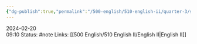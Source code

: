 ```yaml
---
{"dg-publish":true,"permalink":"/500-english/510-english-ii/quarter-3/semicolons-colons-dashes/","updated":"2024-02-20T09:10:40.500-06:00"}
---
```


2024-02-20  
09:10
Status: #note
Links: [[500 English/510 English II/English II\|English II]]
